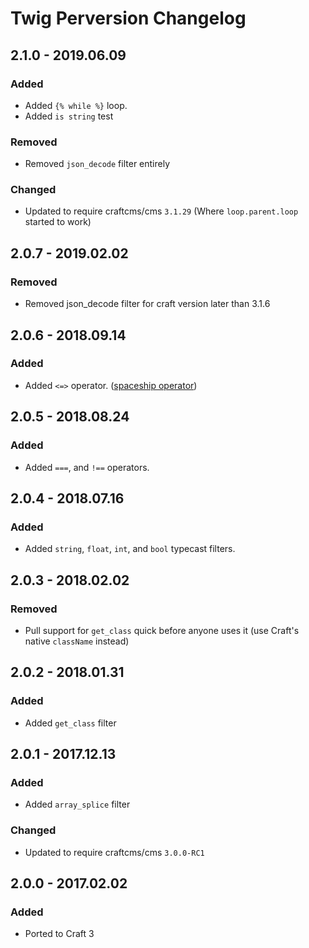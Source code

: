 # Twig Perversion Changelog

## 2.1.0 - 2019.06.09
### Added
- Added `{% while %}` loop.
- Added `is string` test

### Removed
- Removed `json_decode` filter entirely

### Changed
- Updated to require craftcms/cms `3.1.29` (Where `loop.parent.loop` started to work)

## 2.0.7 - 2019.02.02
### Removed
- Removed json_decode filter for craft version later than 3.1.6

## 2.0.6 - 2018.09.14
### Added
- Added `<=>` operator. ([spaceship operator](http://php.net/manual/en/migration70.new-features.php#migration70.new-features.spaceship-op))

## 2.0.5 - 2018.08.24
### Added
- Added `===`, and `!==` operators.

## 2.0.4 - 2018.07.16
### Added
- Added `string`, `float`, `int`, and `bool` typecast filters.

## 2.0.3 - 2018.02.02
### Removed
- Pull support for `get_class` quick before anyone uses it (use Craft's native `className` instead)

## 2.0.2 - 2018.01.31
### Added
- Added `get_class` filter

## 2.0.1 - 2017.12.13
### Added
- Added `array_splice` filter

### Changed
- Updated to require craftcms/cms `3.0.0-RC1`

## 2.0.0 - 2017.02.02
### Added
- Ported to Craft 3
